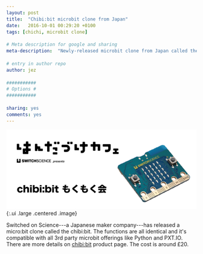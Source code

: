 ```yaml
---
layout: post
title:  "Chibi:bit microbit clone from Japan"
date:   2016-10-01 00:29:20 +0100
tags: [chichi, microbit clone]

# Meta description for google and sharing
meta-description:  "Newly-released microbit clone from Japan called the chibi:bit."

# entry in author repo
author: jez

###########
# Options #
###########

sharing: yes
comments: yes
---
```

![chibi microbit clone](images/2016-10-1-chibi-bit-microbit-clone.png "Chibi Microbit Clone"){:.ui .large .centered .image}

Switched on Science---a Japanese maker company---has released a micro:bit clone called the chibi:bit. The functions are all identical and it's compatible with all 3rd party microbit offerings like Python and PXT.IO. There are more details on [chibi:bit](https://www.switch-science.com/catalog/2778/) product page. The cost is around £20.
